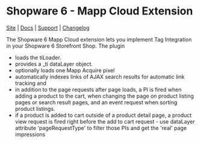 # Shopware 6 - Mapp Cloud Extension

[Site](https://mapp.com/) |
[Docs](https://documentation.mapp.com/1.0/en/shopware-6-19109849.html) |
[Support](https://documentation.mapp.com/) |
[Changelog](https://github.com/mapp-digital/Mapp-Intelligence-Shopware-6/blob/main/CHANGELOG.md)

The Shopware 6 Mapp Cloud extension lets you implement Tag Integration in your Shopware 6 Storefront Shop. The plugin

- loads the tiLoader.
- provides a _ti dataLayer object.
- optionally loads one Mapp Acquire pixel
- automatically indexes links of AJAX search results for automatic link tracking and
- in addition to the page requests after page loads, a PI is fired when adding a product to the cart, when changing the page on product listing pages or search result pages, and an event request when sorting product listings.
- if a product is added to cart outside of a product detail page, a product view request is fired right before the add to cart request - use dataLayer attribute 'pageRequestType' to filter those PIs and get the 'real' page impressions
